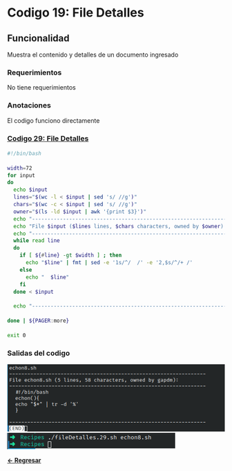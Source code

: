 # Codigo 19: File Detalles

## Funcionalidad
Muestra el contenido y detalles de un documento ingresado

### **Requerimientos**
No tiene requerimientos

### **Anotaciones**
El codigo funciono directamente

### **[Codigo 29: File Detalles](fileDetalles.29.sh)**

```bash
#!/bin/bash

width=72
for input
do
  echo $input
  lines="$(wc -l < $input | sed 's/ //g')"
  chars="$(wc -c < $input | sed 's/ //g')"
  owner="$(ls -ld $input | awk '{print $3}')"
  echo "-----------------------------------------------------------------"
  echo "File $input ($lines lines, $chars characters, owned by $owner):"
  echo "-----------------------------------------------------------------"
  while read line 
  do
    if [ ${#line} -gt $width ] ; then
      echo "$line" | fmt | sed -e '1s/^/  /' -e '2,$s/^/+ /'
    else
      echo "  $line"
    fi
  done < $input

  echo "-----------------------------------------------------------------"

done | ${PAGER:more}

exit 0
```

### **Salidas del codigo**

![Salida1.png](Salida1.png)
![Salida2.png](Salida2.png)

**[<- Regresar](../README.md)**